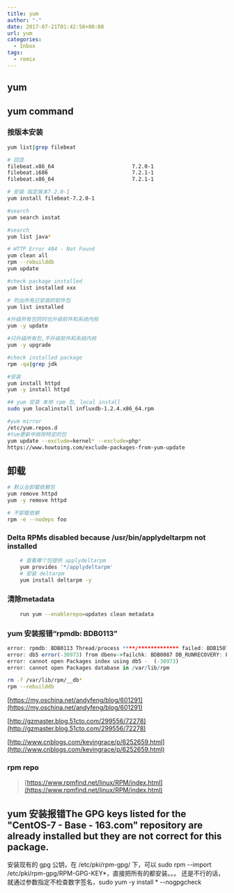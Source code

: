 ```yaml
---
title: yum
author: "-"
date: 2017-07-21T01:42:58+00:00
url: yum
categories:
  - Inbox
tags:
  - remix
---
```

## yum

## yum command

### 按版本安装

```bash
yum list|grep filebeat

# 回显
filebeat.x86_64                         7.2.0-1                         @elastic
filebeat.i686                           7.2.1-1                         elastic
filebeat.x86_64                         7.2.1-1                         elastic

# 安装 指定版本7.2.0-1
yum install filebeat-7.2.0-1
```

```bash
#search
yum search iostat

#search
yum list java*

# HTTP Error 404 - Not Found
yum clean all
rpm --rebuilddb
yum update

#check package installed
yum list installed xxx

# 列出所有已安装的软件包 
yum list installed

#升级所有包同时也升级软件和系统内核
yum -y update 

#只升级所有包,不升级软件和系统内核
yum -y upgrade 

#check installed package
rpm -qa|grep jdk

#安装
yum install httpd
yum -y install httpd

## yum 安装 本地 rpm 包, local install
sudo yum localinstall influxdb-1.2.4.x86_64.rpm

#yum mirror
/etc/yum.repos.d
#Yum更新中排除特定的包
yum update --exclude=kernel* --exclude=php*
https://www.howtoing.com/exclude-packages-from-yum-update
```

## 卸载

```bash
# 默认会卸载依赖包
yum remove httpd
yum -y remove httpd

# 不卸载依赖
rpm -e --nodeps foo
```

### Delta RPMs disabled because /usr/bin/applydeltarpm not installed

```bash
    # 查看哪个包提供 applydeltarpm
    yum provides '*/applydeltarpm'  
    # 安装 deltarpm
    yum install deltarpm -y
```

### 清除metadata

```bash
    run yum --enablerepo=updates clean metadata
```

### yum 安装报错“rpmdb: BDB0113”

```r
error: rpmdb: BDB0113 Thread/process ****/************* failed: BDB1507 Thread died in Berkeley DB library
error: db5 error(-30973) from dbenv->failchk: BDB0087 DB_RUNRECOVERY: Fatal error, run database recovery
error: cannot open Packages index using db5 -  (-30973)
error: cannot open Packages database in /var/lib/rpm
```

```bash
rm -f /var/lib/rpm/__db*
rpm --rebuilddb
```

[https://my.oschina.net/andyfeng/blog/601291](https://my.oschina.net/andyfeng/blog/601291)
  
[http://gzmaster.blog.51cto.com/299556/72278](http://gzmaster.blog.51cto.com/299556/72278)
  
[http://www.cnblogs.com/kevingrace/p/6252659.html](http://www.cnblogs.com/kevingrace/p/6252659.html)

### rpm repo

>[https://www.rpmfind.net/linux/RPM/index.html](https://www.rpmfind.net/linux/RPM/index.html)

## yum 安装报错The GPG keys listed for the "CentOS-7 - Base - 163.com" repository are already installed but they are not correct for this package.

安装现有的 gpg 公钥，在 /etc/pki/rpm-gpg/ 下，可以 sudo rpm --import /etc/pki/rpm-gpg/RPM-GPG-KEY*，直接把所有的都安装。。。
还是不行的话，就通过参数指定不检查数字签名，sudo yum -y install * --nogpgcheck